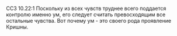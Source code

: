 ССЗ 10.22:1	Поскольку из всех чувств труднее всего поддается контролю именно ум, его следует считать превосходящим все остальные чувства. Вот почему ум - это своего рода проявление Кришны.